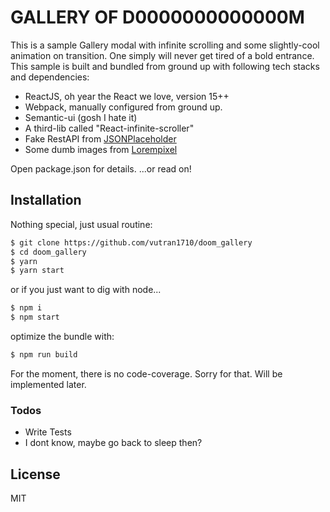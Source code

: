 # GALLERY OF D0000000000000M

This is a sample Gallery modal with infinite scrolling and some slightly-cool animation on transition. One simply will never get tired of a bold entrance.
This sample is built and bundled from ground up with following tech stacks and dependencies:

  - ReactJS, oh year the React we love, version 15++
  - Webpack, manually configured from ground up.
  - Semantic-ui (gosh I hate it)
  - A third-lib called "React-infinite-scroller"
  - Fake RestAPI from [JSONPlaceholder][Fks]
  - Some dumb images from [Lorempixel][Lpx]
 
Open package.json for details. 
...or read on!
## Installation
Nothing special, just usual routine:
```sh
$ git clone https://github.com/vutran1710/doom_gallery
$ cd doom_gallery
$ yarn
$ yarn start
```
or if you just want to dig with node...
```sh
$ npm i
$ npm start
```
optimize the bundle with:
```sh
$ npm run build
```
For the moment, there is no code-coverage. Sorry for that. Will be implemented later.

### Todos

 - Write Tests
 - I dont know, maybe go back to sleep then?

License
----

MIT

[//]: # (These are reference links used in the body of this note and get stripped out when the markdown processor does its job.)
   [Fks]: <https://jsonplaceholder.typicode.com/>
   [Lpx]: <http://lorempixel.com/>
   >
